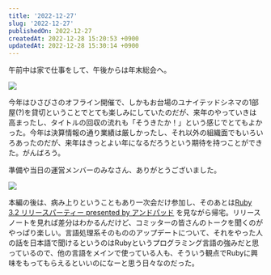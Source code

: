 ```yaml
---
title: '2022-12-27'
slug: '2022-12-27'
publishedOn: 2022-12-27
createdAt: 2022-12-28 15:20:53 +0900
updatedAt: 2022-12-28 15:30:14 +0900
---
```

午前中は家で仕事をして、午後からは年末総会へ。

![](https://lh3.googleusercontent.com/pw/AL9nZEVd7XltqNqclSmcM5D2OSjJvUeWmpqtxjLW3F_sKM_EHqBZMr4INgn_bdYvyhFEFMf_8ZQaOsewORJPPUxUKffUtk7px5LGoObT-rEy2i8O-QnCXwC5-NYn0XYFc0C92ieRQAm710hb6u5HSRHps7uiXQ=w800)

今年はひさびさのオフライン開催で、しかもお台場のユナイテッドシネマの1部屋(?)を貸切ということでとても楽しみにしていたのだが、来年のやっていきは高まったし、タイトルの回収の流れも「そうきたか！」という感じでとてもよかった。今年は決算情報の通り業績は厳しかったし、それ以外の組織面でもいろいろあったのだが、来年はきっとよい年になるだろうという期待を持つことができた。がんばろう。

準備や当日の運営メンバーのみなさん、ありがとうございました。

![](https://lh3.googleusercontent.com/pw/AL9nZEXgyLtC06TzvIWLmoDffNNyKixgkNstpGUdFmAP0KissfX0lirMB_Ijk12ZgBRGhhjvqHD9LSfXatnTbt5-zhSY70JpA2-lIKx6KWajuo_C8Qsd9YiOSnYeNP6Wker6QA0Vvj70LFoB9PoKYXhYYcVOSQ=w800)

本編の後は、病み上りということもあり一次会だけ参加し、そのあとは[Ruby 3.2 リリースパーティー presented by アンドパッド](https://andpad.connpass.com/event/268447/) を見ながら帰宅。リリースノートを見れば差分はわかるんだけど、コミッターの皆さんのトークを聞くのがやっぱり楽しい。言語処理系そのもののアップデートについて、それをやった人の話を日本語で聞けるというのはRubyというプログラミング言語の強みだと思っているので、他の言語をメインで使っている人も、そういう観点でRubyに興味をもってもらえるといいのになーと思う日々なのだった。
